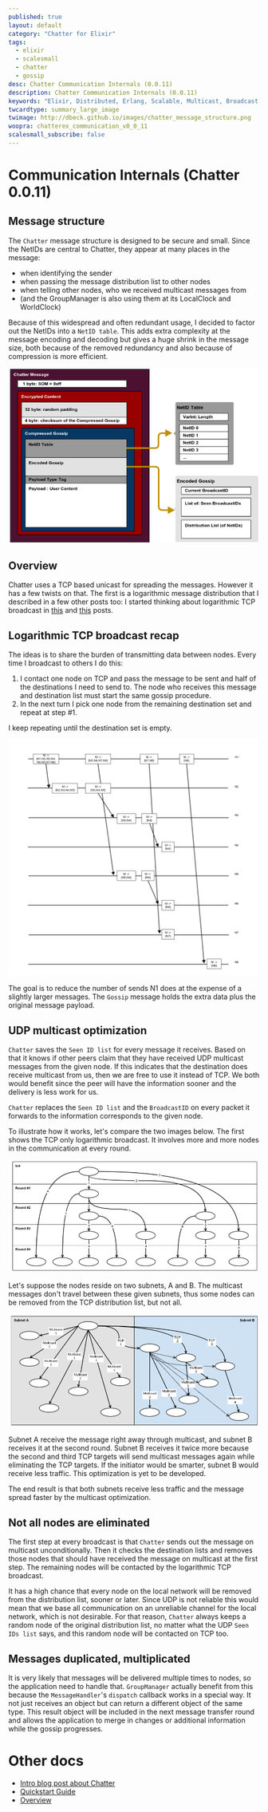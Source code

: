 ```yaml
---
published: true
layout: default
category: "Chatter for Elixir"
tags:
  - elixir
  - scalesmall
  - chatter
  - gossip
desc: Chatter Communication Internals (0.0.11)
description: Chatter Communication Internals (0.0.11)
keywords: "Elixir, Distributed, Erlang, Scalable, Multicast, Broadcast, Gossip"
twcardtype: summary_large_image
twimage: http://dbeck.github.io/images/chatter_message_structure.png
woopra: chatterex_communication_v0_0_11
scalesmall_subscribe: false
---
```


# Communication Internals (Chatter 0.0.11)

## Message structure

The `Chatter` message structure is designed to be secure and small. Since the NetIDs are central to Chatter, they appear at many places in the message:

- when identifying the sender
- when passing the message distribution list to other nodes
- when telling other nodes, who we received multicast messages from
- (and the GroupManager is also using them at its LocalClock and WorldClock)

Because of this widespread and often redundant usage, I decided to factor out the NetIDs into a `NetID table`. This adds extra complexity at the message encoding and decoding but gives a huge shrink in the message size, both because of the removed redundancy and also because of compression is more efficient.

![structure](/images/chatter_message_structure.png)

## Overview

Chatter uses a TCP based unicast for spreading the messages. However it has a few twists on that. The first is a logarithmic message distribution that I described in a few other posts too: I started thinking about logarithmic TCP broadcast in [this](/Scalesmall-Experiment-Begins/) and [this](/Scalesmall-W5-UDP-Multicast-Mixed-With-TCP/) posts.

## Logarithmic TCP broadcast recap

The ideas is to share the burden of transmitting data between nodes. Every time I broadcast to others I do this:

1. I contact one node on TCP and pass the message to be sent and half of the destinations I need to send to. The node who receives this message and destination list must start the same gossip procedure.
2. In the next turn I pick one node from the remaining destination set and repeat at step #1.

I keep repeating until the destination set is empty.

![Logarithmic broadcast](/images/log_broadcast.png)

The goal is to reduce the number of sends N1 does at the expense of a slightly larger messages. The `Gossip` message holds the extra data plus the original message payload.

## UDP multicast optimization

`Chatter` saves the `Seen ID list` for every message it receives. Based on that it knows if other peers claim that they have received UDP multicast messages from the given node. If this indicates that the destination does receive multicast from us, then we are free to use it instead of TCP. We both would benefit since the peer will have the information sooner and the delivery is less work for us.

`Chatter` replaces the `Seen ID list` and the `BroadcastID` on every packet it forwards to the information corresponds to the given node.

To illustrate how it works, let's compare the two images below. The first shows the TCP only logarithmic broadcast. It involves more and more nodes in the communication at every round.

![TCP Only](/images/tcp_broadcast.png)

Let's suppose the nodes reside on two subnets, A and B. The multicast messages don't travel between these given subnets, thus some nodes can be removed from the TCP distribution list, but not all.

![mixed](/images/mixed_broadcast1.png)

Subnet A receive the message right away through multicast, and subnet B receives it at the second round. Subnet B receives it twice more because the second and third TCP targets will send multicast messages again while eliminating the TCP targets. If the initiator would be smarter, subnet B would receive less traffic. This optimization is yet to be developed.

The end result is that both subnets receive less traffic and the message spread faster by the multicast optimization.

## Not all nodes are eliminated

The first step at every broadcast is that `Chatter` sends out the message on multicast unconditionally. Then it checks the destination lists and removes those nodes that should have received the message on multicast at the first step. The remaining nodes will be contacted by the logarithmic TCP broadcast.

It has a high chance that every node on the local network will be removed from the distribution list, sooner or later. Since UDP is not reliable this would mean that we base all communication on an unreliable channel for the local network, which is not desirable. For that reason, `Chatter` always keeps a random node of the original distribution list, no matter what the UDP `Seen IDs list` says, and this random node will be contacted on TCP too.

## Messages duplicated, multiplicated

It is very likely that messages will be delivered multiple times to nodes, so the application need to handle that. `GroupManager` actually benefit from this because the `MessageHandler`'s `dispatch` callback works in a special way. It not just receives an object but can return a different object of the same type. This result object will be included in the next message transfer round and allows the application to merge in changes or additional information while the gossip progresses.


# Other docs

- [Intro blog post about Chatter](/Chatter-extracted-from-ScaleSmall/)
- [Quickstart Guide](quickstart.html)
- [Overview](index.html)

